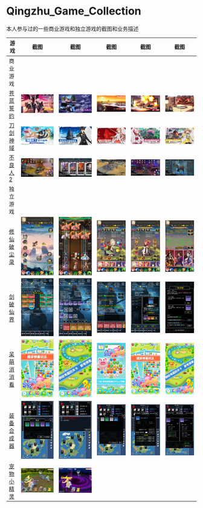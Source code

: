 # Qingzhu_Game_Collection
 本人参与过的一些商业游戏和独立游戏的截图和业务描述


| 游戏 | 截图 | 截图 | 截图 | 截图 |截图 |
| - | - | --- | --- | - |- |
| 商业游戏 |  
|<a href="https://github.com/zwluoqi/Qingzhu_Game_Collection/tree/main/Business_Game_Collection/苍蓝誓约">苍蓝誓约</a>| ![](Business_Game_Collection/苍蓝誓约/iPhone_0.jpg) | ![](Business_Game_Collection/苍蓝誓约/iPhone_1.jpg) | ![](Business_Game_Collection/苍蓝誓约/iPhone_2.jpg) | ![](Business_Game_Collection/苍蓝誓约/iPhone_3.jpg) | ![](Business_Game_Collection/苍蓝誓约/iPhone_4.jpg)| ![](Business_Game_Collection/苍蓝誓约/iPhone_5.jpg)
|<a href="https://github.com/zwluoqi/Qingzhu_Game_Collection/tree/main/Business_Game_Collection/刀剑神域">刀剑神域</a>| ![](Business_Game_Collection/刀剑神域/iPhone_0.jpg) | ![](Business_Game_Collection/刀剑神域/iPhone_1.jpg) | ![](Business_Game_Collection/刀剑神域/iPhone_2.jpg) | ![](Business_Game_Collection/刀剑神域/iPhone_3.jpg) | ![](Business_Game_Collection/刀剑神域/iPhone_4.jpg)| ![](Business_Game_Collection/刀剑神域/iPhone_5.jpg)
|<a href="https://github.com/zwluoqi/Qingzhu_Game_Collection/tree/main/Business_Game_Collection/不良人2">不良人2</a>| ![](Business_Game_Collection/不良人2/iPhone_0.jpg) | ![](Business_Game_Collection/不良人2/iPhone_1.jpg) | ![](Business_Game_Collection/不良人2/iPhone_2.jpg) | ![](Business_Game_Collection/不良人2/iPhone_3.jpg) | ![](Business_Game_Collection/不良人2/iPhone_4.jpg)| ![](Business_Game_Collection/不良人2/iPhone_5.jpg)
| 独立游戏 |  
|<a href="https://github.com/zwluoqi/Qingzhu_Game_Collection/tree/main/Independent_Game_Collection/修仙破尘录">修仙破尘录</a>| ![](Independent_Game_Collection/修仙破尘录/iPhone_0.png) | ![](Independent_Game_Collection/修仙破尘录/iPhone_1.png) | ![](Independent_Game_Collection/修仙破尘录/iPhone_2.png) | ![](Independent_Game_Collection/修仙破尘录/iPhone_3.png) | ![](Independent_Game_Collection/修仙破尘录/iPhone_4.png)| ![](Independent_Game_Collection/修仙破尘录/iPhone_5.png)
|<a href="https://github.com/zwluoqi/Qingzhu_Game_Collection/tree/main/Independent_Game_Collection/剑破仙界">剑破仙界</a>| ![](Independent_Game_Collection/剑破仙界/IMG_5356.PNG) | ![](Independent_Game_Collection/剑破仙界/IMG_5357.PNG) | ![](Independent_Game_Collection/剑破仙界/IMG_5358.PNG) | ![](Independent_Game_Collection/剑破仙界/IMG_5359.PNG) | ![](Independent_Game_Collection/剑破仙界/IMG_5360.PNG)| ![](Independent_Game_Collection/剑破仙界/IMG_5361.PNG)
|<a href="https://github.com/zwluoqi/Qingzhu_Game_Collection/tree/main/Independent_Game_Collection/呆萌消消看">呆萌消消看</a>| ![](Independent_Game_Collection/呆萌消消看/1.jpg) | ![](Independent_Game_Collection/呆萌消消看/2.jpg) | ![](Independent_Game_Collection/呆萌消消看/3.jpg) | ![](Independent_Game_Collection/呆萌消消看/4.jpg) | ![](Independent_Game_Collection/呆萌消消看/5.jpg)| ![](Independent_Game_Collection/呆萌消消看/7.jpg)
|<a href="https://github.com/zwluoqi/Qingzhu_Game_Collection/tree/main/Independent_Game_Collection/装备合成器">装备合成器</a>| ![](Independent_Game_Collection/装备合成器/0.PNG) | ![](Independent_Game_Collection/装备合成器/1.PNG) | ![](Independent_Game_Collection/装备合成器/2.PNG) | ![](Independent_Game_Collection/装备合成器/3.PNG) | ![](Independent_Game_Collection/装备合成器/4.PNG)| ![](Independent_Game_Collection/装备合成器/4.PNG)
|<a href="https://github.com/zwluoqi/Qingzhu_Game_Collection/tree/main/Independent_Game_Collection/宠物小精灵">宠物小精灵</a>| ![](Independent_Game_Collection/宠物小精灵/nor.png) | ![](Independent_Game_Collection/宠物小精灵/enc.png) |


